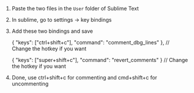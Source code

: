 1. Paste the two files in the `User` folder of Sublime Text
2. In sublime, go to settings -> key bindings
3. Add these two bindings and save

    { "keys": ["ctrl+shift+c"], "command": "comment_dbg_lines" }, // Change the hotkey if you want
   
    { "keys": ["super+shift+c"], "command": "revert_comments" } // Change the hotkey if you want
5. Done, use ctrl+shift+c for commenting and cmd+shift+c for uncommenting
